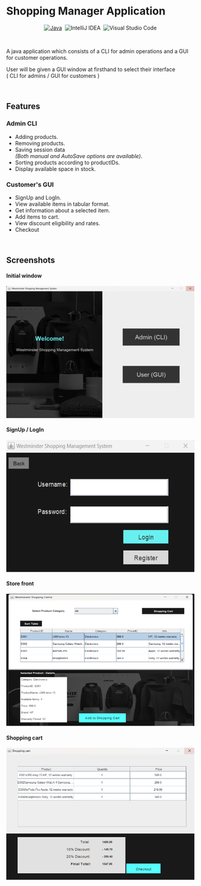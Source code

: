 # Shopping Manager Application 

<div align="center">

<a href="home">![Java](https://img.shields.io/badge/java-%23ED8B00.svg?style=for-the-badge&logo=openjdk&logoColor=white)</a>&nbsp;
![IntelliJ IDEA](https://img.shields.io/badge/IntelliJIDEA-000000.svg?style=for-the-badge&logo=intellij-idea&logoColor=white)&nbsp;
![Visual Studio Code](https://img.shields.io/badge/Visual%20Studio%20Code-0078d7.svg?style=for-the-badge&logo=visual-studio-code&logoColor=white)&nbsp;

</div>
<br/ >

A java application which consists of a CLI for admin operations and a GUI for customer operations.

User will be given a GUI window at firsthand to select their interface <br>
( CLI for admins / GUI for customers )

<br>

## Features

### Admin CLI

- Adding products.
- Removing products.
- Saving session data <br>
  _(Both manual and AutoSave options are available)_.
- Sorting products according to productIDs.
- Display available space in stock.

### Customer's GUI

- SignUp and LogIn.
- View available items in tabular format.
- Get information about a selected item.
- Add items to cart.
- View discount eligibility and rates.
- Checkout

<br />

## Screenshots

#### Initial window

<img src="./screenshots/Screenshot%202024-02-28%20110008.png" alt="Initial window" title="Initial window" style="height: 350px; width:500px;">

#### SignUp / LogIn

<img src="./screenshots/Screenshot%202024-02-28%20110116.png" alt="SignUp & LogIn" title="SignUp & LogIn" style="height: 350px; width:500px;">

#### Store front

<img src="./screenshots/Screenshot%202024-02-28%20183506.png" alt="Shop view" title="Shop view" style="height: 350px; width:500px;">

#### Shopping cart

<img src="./screenshots/Screenshot%202024-02-28%20183540.png" alt="Shop view" title="Shop view" style="height: 350px; width:500px;">
